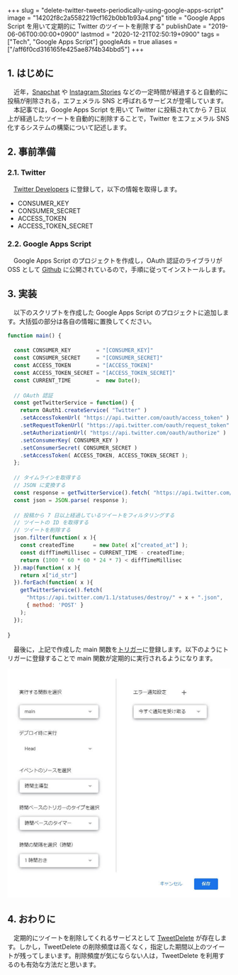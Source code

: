 +++
slug = "delete-twitter-tweets-periodically-using-google-apps-script"
image = "14202f8c2a5582219cf162b0bb1b93a4.png"
title = "Google Apps Script を用いて定期的に Twitter のツイートを削除する"
publishDate = "2019-06-06T00:00:00+0900"
lastmod = "2020-12-21T02:50:19+0900"
tags = ["Tech", "Google Apps Script"]
googleAds = true
aliases = ["/aff6f0cd316165fe425ae87f4b34bbd5"]
+++

## 1. はじめに

　近年，[Snapchat](https://www.snapchat.com/) や [Instagram Stories](https://business.instagram.com/blog/introducing-instagram-stories) などの一定時間が経過すると自動的に投稿が削除される，エフェメラル SNS と呼ばれるサービスが登場しています。
　本記事では，Google Apps Script を用いて Twitter に投稿されてから 7 日以上が経過したツイートを自動的に削除することで，Twitter をエフェメラル SNS 化するシステムの構築について記述します。

## 2. 事前準備

### 2.1. Twitter

　[Twitter Developers](https://developer.twitter.com/) に登録して，以下の情報を取得します。

 * CONSUMER_KEY
 * CONSUMER_SECRET
 * ACCESS_TOKEN
 * ACCESS_TOKEN_SECRET

### 2.2. Google Apps Script
　Google Apps Script のプロジェクトを作成し，OAuth 認証のライブラリが OSS として [Github](https://github.com/gsuitedevs/apps-script-oauth1/blob/master/LICENSE) に公開されているので，手順に従ってインストールします。


## 3. 実装

　以下のスクリプトを作成した Google Apps Script のプロジェクトに追加します。大括弧の部分は各自の情報に置換してください。

```js
function main() {
  
  const CONSUMER_KEY        = "[CONSUMER_KEY]"
  const CONSUMER_SECRET     = "[CONSUMER_SECRET]"
  const ACCESS_TOKEN        = "[ACCESS_TOKEN]"
  const ACCESS_TOKEN_SECRET = "[ACCESS_TOKEN_SECRET]"
  const CURRENT_TIME        =  new Date();
  
  // OAuth 認証
  const getTwitterService = function() {
    return OAuth1.createService( "Twitter" )
    .setAccessTokenUrl( "https://api.twitter.com/oauth/access_token" )
    .setRequestTokenUrl( "https://api.twitter.com/oauth/request_token" )
    .setAuthorizationUrl( "https://api.twitter.com/oauth/authorize" )
    .setConsumerKey( CONSUMER_KEY )
    .setConsumerSecret( CONSUMER_SECRET )
    .setAccessToken( ACCESS_TOKEN, ACCESS_TOKEN_SECRET );
  };
  
  // タイムラインを取得する
  // JSON に変換する
  const response = getTwitterService().fetch( "https://api.twitter.com/1.1/statuses/user_timeline.json?count=200" );
  const json = JSON.parse( response );
  
  // 投稿から 7 日以上経過しているツイートをフィルタリングする
  // ツイートの ID を取得する
  // ツイートを削除する
  json.filter(function( x ){
    const createdTime      = new Date( x["created_at"] );
    const diffTimeMillisec = CURRENT_TIME - createdTime;
    return (1000 * 60 * 60 * 24 * 7) < diffTimeMillisec
  }).map(function( x ){
    return x["id_str"]
  }).forEach(function( x ){
    getTwitterService().fetch(
      "https://api.twitter.com/1.1/statuses/destroy/" + x + ".json",
      { method: 'POST' }
    );
  });
  
}
```

　最後に，上記で作成した main 関数を[トリガー](https://script.google.com/home/triggers)に登録します。以下のようにトリガーに登録することで main 関数が定期的に実行されるようになります。

![](8315171090ff41d45465c3ebc6f0d682.jpg)

## 4. おわりに

　定期的にツイートを削除してくれるサービスとして [TweetDelete](https://www.tweetdelete.net/) が存在します。しかし，TweetDelete の削除頻度は高くなく，指定した期間以上のツイートが残ってしまいます。削除頻度が気にならない人は，TweetDelete を利用するのも有効な方法だと思います。